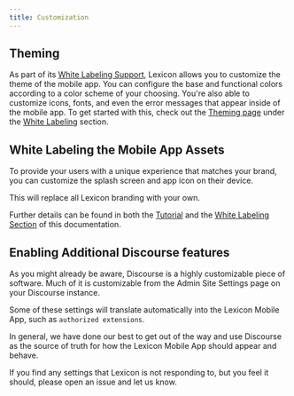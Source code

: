 ```yaml
---
title: Customization
---
```


## Theming

As part of its [White Labeling Support](white-labeling), Lexicon allows you to customize the theme of the mobile app.
You can configure the base and functional colors according to a color scheme of your choosing.
You're also able to customize icons, fonts, and even the error messages that appear inside of the mobile app.
To get started with this, check out the [Theming page](theming) under the [White Labeling](white-labeling) section.

## White Labeling the Mobile App Assets

To provide your users with a unique experience that matches your brand, you can customize the splash screen and app icon on their device.

This will replace all Lexicon branding with your own.

Further details can be found in both the [Tutorial](tutorial/white-label) and the [White Labeling Section](white-labeling) of this documentation.

## Enabling Additional Discourse features

As you might already be aware, Discourse is a highly customizable piece of software. Much of it is customizable from the Admin Site Settings page on your Discourse instance.

Some of these settings will translate automatically into the Lexicon Mobile App, such as `authorized extensions`.

In general, we have done our best to get out of the way and use Discourse as the source of truth for how the Lexicon Mobile App should appear and behave.

If you find any settings that Lexicon is not responding to, but you feel it should, please open an issue and let us know.
